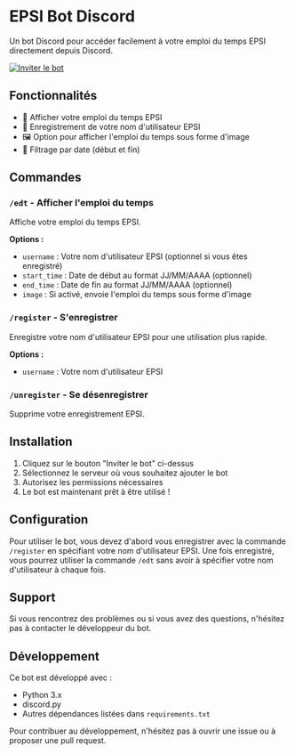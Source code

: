 # EPSI Bot Discord

Un bot Discord pour accéder facilement à votre emploi du temps EPSI directement depuis Discord.

[![Inviter le bot](https://img.shields.io/badge/Inviter%20le%20bot-Discord-7289DA?style=for-the-badge&logo=discord&logoColor=white)](https://discord.com/oauth2/authorize?client_id=1357424188306227451)

## Fonctionnalités

- 📅 Afficher votre emploi du temps EPSI
- 🔄 Enregistrement de votre nom d'utilisateur EPSI
- 🖼️ Option pour afficher l'emploi du temps sous forme d'image
- 📅 Filtrage par date (début et fin)

## Commandes

### `/edt` - Afficher l'emploi du temps
Affiche votre emploi du temps EPSI.

**Options :**
- `username` : Votre nom d'utilisateur EPSI (optionnel si vous êtes enregistré)
- `start_time` : Date de début au format JJ/MM/AAAA (optionnel)
- `end_time` : Date de fin au format JJ/MM/AAAA (optionnel)
- `image` : Si activé, envoie l'emploi du temps sous forme d'image

### `/register` - S'enregistrer
Enregistre votre nom d'utilisateur EPSI pour une utilisation plus rapide.

**Options :**
- `username` : Votre nom d'utilisateur EPSI

### `/unregister` - Se désenregistrer
Supprime votre enregistrement EPSI.

## Installation

1. Cliquez sur le bouton "Inviter le bot" ci-dessus
2. Sélectionnez le serveur où vous souhaitez ajouter le bot
3. Autorisez les permissions nécessaires
4. Le bot est maintenant prêt à être utilisé !

## Configuration

Pour utiliser le bot, vous devez d'abord vous enregistrer avec la commande `/register` en spécifiant votre nom d'utilisateur EPSI. Une fois enregistré, vous pourrez utiliser la commande `/edt` sans avoir à spécifier votre nom d'utilisateur à chaque fois.

## Support

Si vous rencontrez des problèmes ou si vous avez des questions, n'hésitez pas à contacter le développeur du bot.

## Développement

Ce bot est développé avec :
- Python 3.x
- discord.py
- Autres dépendances listées dans `requirements.txt`

Pour contribuer au développement, n'hésitez pas à ouvrir une issue ou à proposer une pull request. 